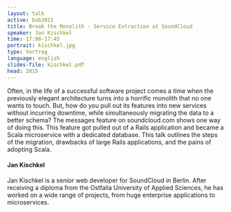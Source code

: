 ```yaml
---
layout: talk
active: bob2015
title: Break the Monolith - Service Extraction at SoundCloud
speaker: Jan Kischkel
time: 17:00-17:45
portrait: kischkel.jpg
type: Vortrag
language: english
slides-file: kischkel.pdf
head: 2015
---
```


Often, in the life of a successful software project comes a time when
the previously elegant architecture turns into a horrific monolith
that no one wants to touch. But, how do you pull out its features into
new services without incurring downtime, while simultaneously
migrating the data to a better schema? The messages feature on
soundcloud.com shows one way of doing this. This feature got pulled
out of a Rails application and became a Scala microservice with a
dedicated database. This talk outlines the steps of the migration,
drawbacks of large Rails applications, and the pains of adopting
Scala.

#### Jan Kischkel

Jan Kischkel is a senior web developer for SoundCloud in Berlin. After
receiving a diploma from the Ostfalia University of Applied Sciences, he
has worked on a wide range of projects, from huge enterprise applications
to microservices.
